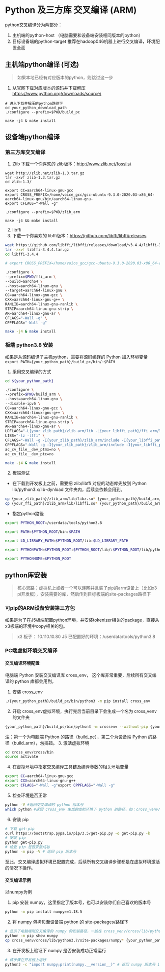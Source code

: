 # Python 及三方库 交叉编译 (ARM)

python交叉编译分为两部分：
1. 主机端的python-host  （电脑需要和设备端安装相同版本的python）
2. 目标设备端的python-target
推荐在hadoop046机器上进行交叉编译，环境配置全面

## 主机端python编译 (可选)
> 如果本地已经有对应版本的python，则跳过这一步
1. 从官网下载对应版本的源码并下载解压
https://www.python.org/downloads/source/
```
# 进入下载并解压的python路径下
cd your_python_download_path
./configure --prefix=$PWD/build_pc

make -j4 & make install
```

## 设备端python编译
### 第三方库交叉编译
1. Zlib
  下载一个你喜欢的 zlib版本：http://www.zlib.net/fossils/
```
wget http://zlib.net/zlib-1.3.tar.gz
tar -zxvf zlib-1.3.tar.gz
cd zlib-1.3/

export CC=aarch64-linux-gnu-gcc
export CROSS_PREFIX=/home/voice_gcc/gcc-ubuntu-9.3.0-2020.03-x86_64-aarch64-linux-gnu/bin/aarch64-linux-gnu-
export CFLAGS="-Wall -g"

./configure --prefix=$PWD/zlib_arm

make -j4 && make install
```

2. libffi
  1. 下载一个你喜欢的 libffi版本：https://github.com/libffi/libffi/releases

```bash
wget https://github.com/libffi/libffi/releases/download/v3.4.4/libffi-3.4.4.tar.gz
tar -zxvf libffi-3.4.4.tar.gz
cd libffi-3.4.4

# export CROSS_PREFIX=/home/voice_gcc/gcc-ubuntu-9.3.0-2020.03-x86_64-aarch64-linux-gnu/bin/aarch64-linux-gnu-

./configure \
--prefix=$PWD/ffi_arm \
--build=aarch64 \
--host=aarch64-linux-gnu \
--target=aarch64-linux-gnu \
CC=aarch64-linux-gnu-gcc \
CXX=aarch64-linux-gnu-g++ \
RANLIB=aarch64-linux-gnu-ranlib \
STRIP=aarch64-linux-gnu-strip \
AR=aarch64-linux-gnu-ar \
CFLAGS="-Wall -g" \
CPPFLAGS="-Wall -g"

make -j4 & make install
```

### 板端 python3.8 安装
如果是从源码编译了主机python，需要将源码编译的 Python 加入环境变量
`export PATH={your_python_path}/build_pc/bin/:$PATH`
1. 采用交叉编译的方式
```bash
cd ${your_python_path}

./configure \
--prefix=$PWD/build_arm \
--host=aarch64-linux-gnu \
--disable-ipv6 \
CC=aarch64-linux-gnu-gcc \
CXX=aarch64-linux-gnu-g++ \
RANLIB=aarch64-linux-gnu-ranlib \
STRIP=aarch64-linux-gnu-strip \
AR=aarch64-linux-gnu-ar \
LDFLAGS="-L{your_zlib_path}/zlib_arm/lib -L{your_libffi_path}/ffi_arm/lib" \
LIBS="-lz -lffi" \
CFLAGS="-Wall -g -I{your_zlib_path}/zlib_arm/include -I{your_libffi_path}/ffi_arm/include" \
CPPFLAGS="-Wall -g -I{your_zlib_path}/zlib_arm/include -I{your_libffi_path}/ffi_arm/include" \
ac_cv_file__dev_ptmx=no \
ac_cv_file__dev_ptc=no

make -j4 & make install
```

2. 板端测试
- 在下载到开发板上之前，需要把 zlib/libffi 对应的动态库先放到 Python lib/python3.x/lib-dynload 文件夹内，后续会依赖会用到。
```bash
cp {your_zlib_path}/zlib_arm/lib/libz.so* {your_python_path}/build_arm/lib/python3.x/lib-dynload/
cp {your_ffi_path}/zlib_arm/lib/libffi.so* {your_python_path}/build_arm/lib/python3.x/lib-dynload/
```
- 指定python路径
```bash
export PYTHON_ROOT=/userdata/tools/python3.8

export PATH=$PYTHON_ROOT/bin:$PATH

export LD_LIBRARY_PATH=$PYTHON_ROOT/lib:$LD_LIBRARY_PATH

export PYTHONPATH=$PYTHON_ROOT:$PYTHON_ROOT/lib/:$PYTHON_ROOT/lib/python3.8:$PYTHON_ROOT/lib/python3.8/site-packages

export PYTHONHOME=$PYTHON_ROOT
```


## python库安装
> 核心思路：虚拟机上或者一个可以连网并且装了pip的arm设备上（比如x3 pi开发板），安装需要的库，然后传到目标板端的site-packages路径下

### 可pip的ARM设备安装第三方包
如果是为了在J5板端配置python环境，并安装tokenizer相关的package，直接从x3板端的环境中copy相关的包。
> x3 板子： 10.110.10.80
> J5 已配置好的环境：/userdata/tools/python3.8

### PC端虚拟环境交叉编译
#### 交叉编译环境配置
电脑端 Python 安装交叉编译库 cross_env， 这个库非常重要，后续所有交叉编译的 python 库都会用到。
1. 安装 cross_env
```bash
./{your_python_path}/build_pc/bin/python3 -m pip install cross_env
```
2. 开启 cross_env虚拟环境，执行完后当前目录下会生成一个名为 cross_venv的文件夹
```bash
{your_python_path}/build_pc/bin/python3 -m crossenv --without-pip {your_python_path}/build_arm/bin/python3 cross_venv
```
注：第一个为电脑端 Python 的路径（build_pc），第二个为设备端 Python 的路径（build_arm），勿搞错。
3. 激活虚拟环境
```bash
cd cross_env/cross/bin
source activate
```
4. 在虚拟环境中指定交叉编译工具链及编译参数的相关环境变量
```bash
export CC=aarch64-linux-gnu-gcc
export CXX=aarch64-linux-gnu-g++
export CFLAGS="-Wall -g"export CPPFLAGS="-Wall -g"
```
5. 检查环境是否正常
```bash
python -V #返回交叉编译的 python 版本号
which python #返回 cross_env 生成的虚拟环境下 python 的路径，如：cross_venv/cross/bin/python
```
6. 安装 pip
```bash
# 下载 get-pip
curl https://bootstrap.pypa.io/pip/3.5/get-pip.py -o get-pip.py -k
# 安装 pip
python get-pip.py
# 检查 pip 是否安装成功
python -m pip -V # 返回 pip 版本号
```
至此，交叉编译虚拟环境已配置完成，后续所有交叉编译步骤都是在虚拟环境激活的情况下操作。

#### 交叉编译示例
以numpy为例
1. pip 安装 numpy，这里指定了版本号，也可以安装你们自己喜欢的版本号
```bash
python -m pip install numpy==1.18.5
```
2. 将 numpy 包拷贝至设备端 python 的 site-packages/路径下
```bash
# 显示下电脑端刚交叉编译的 numpy 的安装路径，一般在 cross_venv/cross/lib/python3.7/site-packages 路径下
python -m pip show numpy
cp cross_venv/cross/lib/python3.7/site-packages/numpy* {your_python_path}/build_arm/lib/python3.x/site-packages/
```
3.  在开发板上验证下 numpy 是否安装成功正常运行
```bash
# 该步骤在开发板上运行
python3 -c "import numpy;print(numpy.__version__)" # 返回 numpy 版本号 1.18.5
```
